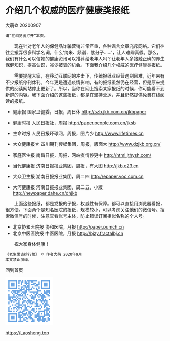 ﻿介绍几个权威的医疗健康类报纸
==========================
大萌© 20200907

	请“在浏览器打开”本页。

　　现在针对老年人的保健品诈骗营销非常严重，各种谣言文章充斥网络。它们往往会搬弄很多科学名词，什么‘纳米、频谱、肽分子……’，让人难辨真假。那么，我们有什么可以信赖的健康资讯可以推荐给老年人吗？让老年人多接触正确的养生保健知识，提高认识，减少被骗的机会。下面我介绍几个权威的医疗健康类报纸。

　　需要提醒大家，在移动互联网的冲击下，传统报纸业经营遇到困难，近年来有不少报纸停刊休刊。今年更是遭遇疫情影响，有的报纸虽然仍在经营，但是原来提供的阅读网站停止更新了。所以，当你在网上搜索某家报纸的时候，你可能看不到新鲜的内容。我下面介绍的这些报纸，都是在坚持营运，并且仍然提供免费在线阅读的报纸。

 * 健康报	国家卫健委，日报，周日休		http://szb.jkb.com.cn/jkbpaper
 * 健康时报	人民日报社，周报			http://paper.people.com.cn/jksb
 * 生命时报	人民日报环球网，周报，图片少	http://www.lifetimes.cn

 * 大众健康报☆	四川期刊传媒集团，周报，版面大	http://www.dzjkb.org.cn/
 * 家庭医生报	南昌日报，周报，网站疫情停更中	http://html.jthysh.com/
 * 当代健康报	济南日报报业集团，周报，有大图	http://jkb.e23.cn
 * 大众卫生报	湖南日报报业集团，周二四		http://epaper.voc.com.cn
 * 大河健康报	河南日报报业集团，周二五，小版	http://newpaper.dahe.cn/dhjkb

　　上面这些报纸，都是党报的子报，权威性有保障。都可以直接用浏览器看报，很方便。下面两个是知名医院的报纸，规模较小，可以考虑关注他们的微信号。搜索微信号的时候，注意查看账号主体，防止错误订阅相似名称的个人号。

 * 北京协和医院报	协和医院，月报		http://paper.pumch.cn
 * 北京中医医院报	中医医院，月报		http://bjzy.fractalbj.cn

　　祝大家身体健康！

	《老生常谈排行榜》 © 作者大萌 2020年9月
	本文禁止演绎。

回到首页

<a href=".." title="返回老生常谈首页"><img src="../indexQR-Blue.png" /></a>

https://Laosheng.top
